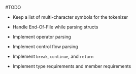 #TODO

- Keep a list of multi-character symbols for the tokenizer

- Handle End-Of-File while parsing structs

- Implement operator parsing

- Implement control flow parsing

- Implement `break`, `continue`, and `return`

- Implement type requirements and member requirements
